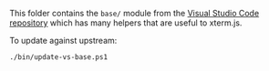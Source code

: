 This folder contains the `base/` module from the [Visual Studio Code repository](https://github.com/microsoft/vscode) which has many helpers that are useful to xterm.js.

To update against upstream:

```
./bin/update-vs-base.ps1
```
